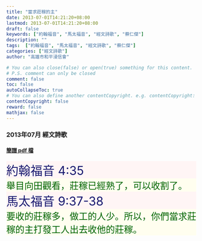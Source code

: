 ```yaml
---
title: "當求莊稼的主"
date: 2013-07-01T14:21:20+08:00
lastmod: 2013-07-01T14:21:20+08:00
draft: false
keywords: ["約翰福音", "馬太福音", "經文詩歌", "蔡仁傑"]
description: ""
tags:  ["約翰福音", "馬太福音", "經文詩歌", "蔡仁傑"]
categories: ["經文詩歌"]
author: "高雄市和平浸信會"

# You can also close(false) or open(true) something for this content.
# P.S. comment can only be closed
comment: false
toc: false
autoCollapseToc: true
# You can also define another contentCopyright. e.g. contentCopyright: "This is another copyright."
contentCopyright: false
reward: false
mathjax: false
---
```


### 2013年07月 經文詩歌

#### [簡譜 pdf 檔](/pdf-h/h201307.pdf "當求莊稼的主")

<div style="background-color:#FFF5F5"><font size="6", color="#191970">
約翰福音 4:35
</font>
</div>

<div style="background-color:#FFFEEF"><font size="5", color="#006400">
舉目向田觀看，莊稼已經熟了，可以收割了。
</font>
</div>

<div style="background-color:#FFF5F5"><font size="6", color="#191970">
馬太福音 9:37-38
</font>
</div>

<div style="background-color:#FFFEEF"><font size="5", color="#006400">
要收的莊稼多，做工的人少。所以，你們當求莊稼的主打發工人出去收他的莊稼。
</font>
</div>
